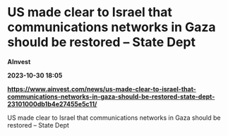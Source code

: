 # US made clear to Israel that communications networks in Gaza should be restored – State Dept
**AInvest**

**2023-10-30 18:05**

**https://www.ainvest.com/news/us-made-clear-to-israel-that-communications-networks-in-gaza-should-be-restored-state-dept-23101000db1b4e27455e5c11/**

US made clear to Israel that communications networks in Gaza should be restored – State Dept